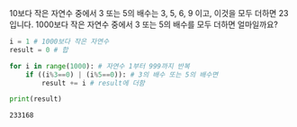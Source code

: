 10보다 작은 자연수 중에서 3 또는 5의 배수는 3, 5, 6, 9 이고, 이것을 모두 더하면 23입니다.
1000보다 작은 자연수 중에서 3 또는 5의 배수를 모두 더하면 얼마일까요?


```python
i = 1 # 1000보다 작은 자연수
result = 0 # 합
```


```python
for i in range(1000): # 자연수 1부터 999까지 반복
    if ((i%3==0) | (i%5==0)): # 3의 배수 또는 5의 배수면 
        result += i # result에 더함
```


```python
print(result)
```

    233168

